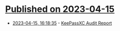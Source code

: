 # [Published on 2023-04-15](index.md)

* [2023-04-15, 16:18:35](https://lobste.rs/s/z6ju0z/keepassxc_audit_report) - [KeePassXC Audit Report](https://keepassxc.org/blog/2023-04-15-audit-report/)
